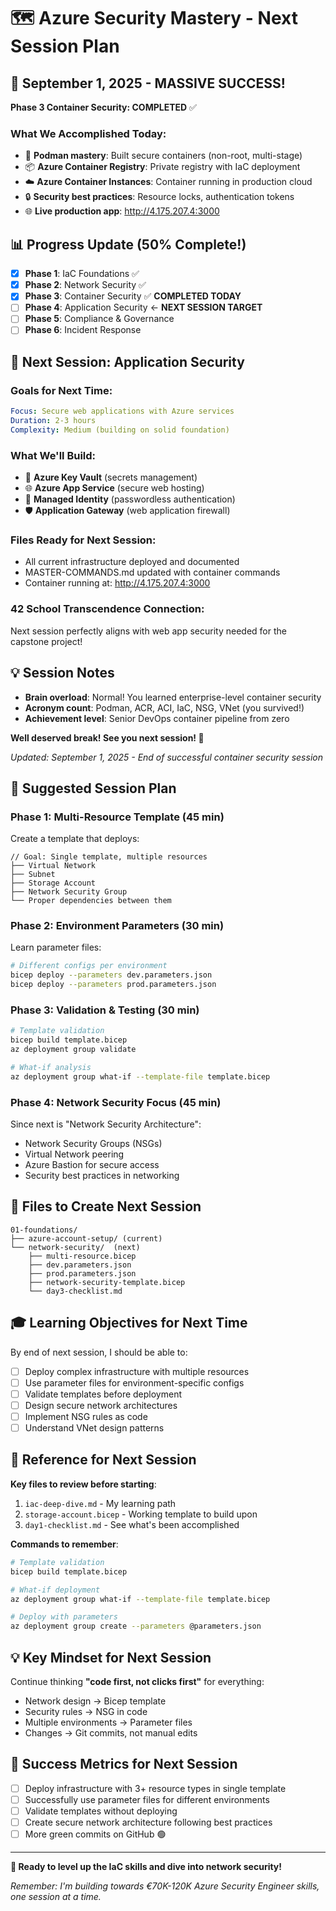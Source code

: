 # 🗺️ Azure Security Mastery - Next Session Plan

## 🎉 **September 1, 2025 - MASSIVE SUCCESS!**
**Phase 3 Container Security: COMPLETED** ✅

### What We Accomplished Today:
- 🐳 **Podman mastery**: Built secure containers (non-root, multi-stage)
- 📦 **Azure Container Registry**: Private registry with IaC deployment  
- ☁️ **Azure Container Instances**: Container running in production cloud
- 🔒 **Security best practices**: Resource locks, authentication tokens
- 🌐 **Live production app**: http://4.175.207.4:3000

## 📊 Progress Update (50% Complete!)
- [x] **Phase 1**: IaC Foundations ✅
- [x] **Phase 2**: Network Security ✅  
- [x] **Phase 3**: Container Security ✅ **COMPLETED TODAY**
- [ ] **Phase 4**: Application Security ← **NEXT SESSION TARGET**
- [ ] **Phase 5**: Compliance & Governance
- [ ] **Phase 6**: Incident Response

## 🎯 **Next Session: Application Security**

### **Goals for Next Time**:
```yaml
Focus: Secure web applications with Azure services
Duration: 2-3 hours
Complexity: Medium (building on solid foundation)
```

### **What We'll Build**:
- 🔐 **Azure Key Vault** (secrets management)
- 🌐 **Azure App Service** (secure web hosting)
- 🔑 **Managed Identity** (passwordless authentication)
- 🛡️ **Application Gateway** (web application firewall)

### **Files Ready for Next Session**:
- All current infrastructure deployed and documented
- MASTER-COMMANDS.md updated with container commands
- Container running at: http://4.175.207.4:3000

### **42 School Transcendence Connection**:
Next session perfectly aligns with web app security needed for the capstone project!

## 💡 **Session Notes**
- **Brain overload**: Normal! You learned enterprise-level container security
- **Acronym count**: Podman, ACR, ACI, IaC, NSG, VNet (you survived!)
- **Achievement level**: Senior DevOps container pipeline from zero

**Well deserved break! See you next session! 🚀**

*Updated: September 1, 2025 - End of successful container security session*

## 🚀 **Suggested Session Plan**

### **Phase 1: Multi-Resource Template (45 min)**
Create a template that deploys:
```bicep
// Goal: Single template, multiple resources
├── Virtual Network
├── Subnet  
├── Storage Account
├── Network Security Group
└── Proper dependencies between them
```

### **Phase 2: Environment Parameters (30 min)**
Learn parameter files:
```bash
# Different configs per environment
bicep deploy --parameters dev.parameters.json
bicep deploy --parameters prod.parameters.json
```

### **Phase 3: Validation & Testing (30 min)**
```bash
# Template validation
bicep build template.bicep
az deployment group validate

# What-if analysis  
az deployment group what-if --template-file template.bicep
```

### **Phase 4: Network Security Focus (45 min)**
Since next is "Network Security Architecture":
- Network Security Groups (NSGs)
- Virtual Network peering
- Azure Bastion for secure access
- Security best practices in networking

## 📂 **Files to Create Next Session**

```
01-foundations/
├── azure-account-setup/ (current)
└── network-security/  (next)
    ├── multi-resource.bicep
    ├── dev.parameters.json  
    ├── prod.parameters.json
    ├── network-security-template.bicep
    └── day3-checklist.md
```

## 🎓 **Learning Objectives for Next Time**

By end of next session, I should be able to:
- [ ] Deploy complex infrastructure with multiple resources
- [ ] Use parameter files for environment-specific configs
- [ ] Validate templates before deployment
- [ ] Design secure network architectures
- [ ] Implement NSG rules as code
- [ ] Understand VNet design patterns

## 🔗 **Reference for Next Session**

**Key files to review before starting**:
1. `iac-deep-dive.md` - My learning path
2. `storage-account.bicep` - Working template to build upon
3. `day1-checklist.md` - See what's been accomplished

**Commands to remember**:
```bash
# Template validation
bicep build template.bicep

# What-if deployment  
az deployment group what-if --template-file template.bicep

# Deploy with parameters
az deployment group create --parameters @parameters.json
```

## 💡 **Key Mindset for Next Session**

Continue thinking **"code first, not clicks first"** for everything:
- Network design → Bicep template
- Security rules → NSG in code  
- Multiple environments → Parameter files
- Changes → Git commits, not manual edits

## 🎯 **Success Metrics for Next Session**

- [ ] Deploy infrastructure with 3+ resource types in single template
- [ ] Successfully use parameter files for different environments  
- [ ] Validate templates without deploying
- [ ] Create secure network architecture following best practices
- [ ] More green commits on GitHub 🟢

---

**💪 Ready to level up the IaC skills and dive into network security!**

*Remember: I'm building towards €70K-120K Azure Security Engineer skills, one session at a time.*
